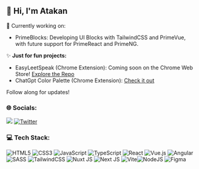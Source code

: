 ## 💫 Hi, I'm Atakan

🔭 Currently working on: 
- PrimeBlocks: Developing UI Blocks with TailwindCSS and PrimeVue, with future support for PrimeReact and PrimeNG.

✨ **Just for fun projects:** 
- EasyLeetSpeak (Chrome Extension): Coming soon on the Chrome Web Store!  [Explore the Repo](https://chromewebstore.google.com/detail/chatgpt-color-palette/aciphlinjcaocamlhcmmebaeaepfijco?hl=en-GB&authuser=0](https://github.com/atakantepe/atakantepe/edit/main/README.md)) 
- ChatGpt Color Palette (Chrome Extension): [Check it out](https://chromewebstore.google.com/detail/chatgpt-color-palette/aciphlinjcaocamlhcmmebaeaepfijco?hl=en-GB&authuser=0)

Follow along for updates!

### 🌐 Socials:
[![](https://img.shields.io/badge/LinkedIn-%230077B5.svg?logo=linkedin&logoColor=white)](https://linkedin.com/in/atakantepe) [![Twitter](https://img.shields.io/badge/X-black.svg?logo=X&logoColor=white)](https://x.com/atkntepe) 

### 💻 Tech Stack:
![HTML5](https://img.shields.io/badge/html5-%23E34F26.svg?style=for-the-badge&logo=html5&logoColor=white) ![CSS3](https://img.shields.io/badge/css3-%231572B6.svg?style=for-the-badge&logo=css3&logoColor=white) ![JavaScript](https://img.shields.io/badge/javascript-%23323330.svg?style=for-the-badge&logo=javascript&logoColor=%23F7DF1E) ![TypeScript](https://img.shields.io/badge/typescript-%23007ACC.svg?style=for-the-badge&logo=typescript&logoColor=white) ![React](https://img.shields.io/badge/react-%2320232a.svg?style=for-the-badge&logo=react&logoColor=%2361DAFB) ![Vue.js](https://img.shields.io/badge/vue.js-%2335495e.svg?style=for-the-badge&logo=vuedotjs&logoColor=%234FC08D) ![Angular](https://img.shields.io/badge/angular-%23DD0031.svg?style=for-the-badge&logo=angular&logoColor=white)  ![SASS](https://img.shields.io/badge/SASS-hotpink.svg?style=for-the-badge&logo=SASS&logoColor=white) ![TailwindCSS](https://img.shields.io/badge/tailwindcss-%2338B2AC.svg?style=for-the-badge&logo=tailwind-css&logoColor=white) ![Nuxt JS](https://img.shields.io/badge/Nuxt-002E3B?style=for-the-badge&logo=nuxt.js&logoColor=#00DC82) ![Next JS](https://img.shields.io/badge/Next-black?style=for-the-badge&logo=next.js&logoColor=white)  ![Vite](https://img.shields.io/badge/vite-%23646CFF.svg?style=for-the-badge&logo=vite&logoColor=white)![NodeJS](https://img.shields.io/badge/node.js-6DA55F?style=for-the-badge&logo=node.js&logoColor=white)   ![Figma](https://img.shields.io/badge/figma-%23F24E1E.svg?style=for-the-badge&logo=figma&logoColor=white)
<br/>
<!-- ![](https://github-readme-streak-stats.herokuapp.com/?user=atakantepe&theme=dark&hide_border=false)<br/> -->

<!-- Proudly created with GPRM ( https://gprm.itsvg.in )
